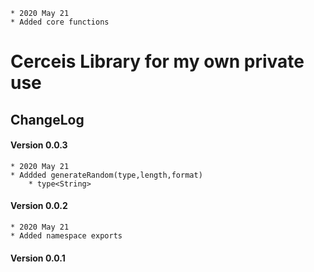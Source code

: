     * 2020 May 21
    * Added core functions

# Cerceis Library for my own private use

## ChangeLog
#### Version 0.0.3
    * 2020 May 21
    * Addded generateRandom(type,length,format)
        * type<String> 
#### Version 0.0.2
    * 2020 May 21
    * Added namespace exports
#### Version 0.0.1

